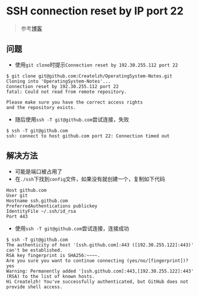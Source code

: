 # SSH connection reset by IP port 22

> 参考[博客](https://segmentfault.com/a/1190000009567576)

## 问题

* 使用`git clone`时提示`Connection reset by 192.30.255.112 port 22`

```shell
$ git clone git@github.com:Createlzh/OperatingSystem-Notes.git
Cloning into 'OperatingSystem-Notes'...
Connection reset by 192.30.255.112 port 22
fatal: Could not read from remote repository.

Please make sure you have the correct access rights
and the repository exists.
```

* 随后使用`ssh -T git@github.com`尝试连接，失败

```shell
$ ssh -T git@github.com
ssh: connect to host github.com port 22: Connection timed out
```



## 解决方法

* 可能是端口被占用了
* 在`./ssh`下找到`config`文件，如果没有就创建一个，复制如下代码

```shell
Host github.com
User git
Hostname ssh.github.com
PreferredAuthentications publickey
IdentityFile ~/.ssh/id_rsa
Port 443
```

* 使用`ssh -T git@github.com`尝试连接，连接成功

```shell
$ ssh -T git@github.com
The authenticity of host '[ssh.github.com]:443 ([192.30.255.122]:443)' can't be established.
RSA key fingerprint is SHA256:~~~~.
Are you sure you want to continue connecting (yes/no/[fingerprint])? yes
Warning: Permanently added '[ssh.github.com]:443,[192.30.255.122]:443' (RSA) to the list of known hosts.
Hi Createlzh! You've successfully authenticated, but GitHub does not provide shell access.
```